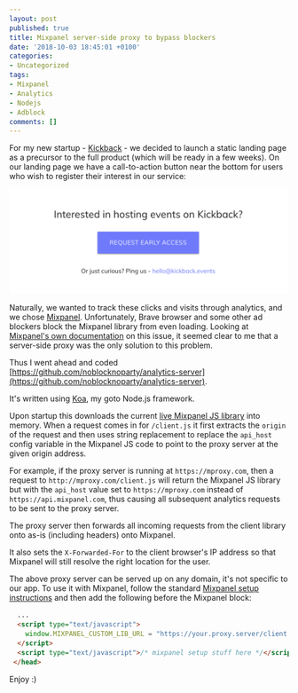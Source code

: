 ```yaml
---
layout: post
published: true
title: Mixpanel server-side proxy to bypass blockers
date: '2018-10-03 18:45:01 +0100'
categories:
- Uncategorized
tags:
- Mixpanel
- Analytics
- Nodejs
- Adblock
comments: []
---
```


For my new startup - [Kickback](https://kickback.com?utm_source=hiddentao_blog&utm_medium=post) - we decided to launch a static landing page as a precursor to the full product
(which will be ready in a few weeks). On our landing page we have a
call-to-action button near the bottom for users who wish to register their
interest in our service:

![screenshot](/assets/img/kickback-cta.png)

Naturally, we wanted to track these clicks and visits through analytics, and we
chose [Mixpanel](https://mixpanel.com). Unfortunately, Brave browser and some
other ad blockers block the Mixpanel library from even loading. Looking at
[Mixpanel's own documentation](https://help.mixpanel.com/hc/en-us/articles/115004499463-Ad-Blockers-Affect-Mixpanel) on this issue, it seemed clear to me that a server-side proxy was the only solution
to this problem.

Thus I went ahead and coded [https://github.com/noblocknoparty/analytics-server](https://github.com/noblocknoparty/analytics-server).

It's written using [Koa](https://koajs.com), my goto Node.js framework.

Upon startup this downloads the current [live Mixpanel JS library](https://cdn4.mxpnl.com/libs/mixpanel-2-latest.min.js) into memory. When a
request comes in for `/client.js` it first extracts the `origin` of the request and then
uses string replacement to replace the `api_host` config variable in the
Mixpanel JS code to point to the proxy server at the given origin address.

For example, if the proxy server is running at `https://mproxy.com`, then a
request to `http://mproxy.com/client.js` will return the Mixpanel JS library
but with the `api_host` value set to `https://mproxy.com` instead of
`https://api.mixpanel.com`, thus causing all subsequent analytics requests to
be sent to the proxy server.

The proxy server then forwards all incoming requests from the client library
onto as-is (including headers) onto Mixpanel.

It also sets the `X-Forwarded-For` to the client browser's IP address so that
Mixpanel will still resolve the right location for the user.

The above proxy server can be served up on any domain, it's not specific to our
app. To use it with Mixpanel, follow the standard [Mixpanel setup instructions](https://mixpanel.com/help/reference/javascript) and
then add the following before the Mixpanel block:

```html
  ...
  <script type="text/javascript">
    window.MIXPANEL_CUSTOM_LIB_URL = "https://your.proxy.server/client.js";
  </script>
  <script type="text/javascript">/* mixpanel setup stuff here */</script>
 </head>
```

Enjoy :)
